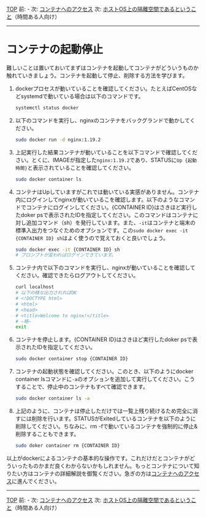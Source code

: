 [TOP](../README.md) 
前: -
次: [コンテナへのアクセス](./container-access.md)
次: [ホストOS上の隔離空間であるということ](./container-feature-isolation.md)（時間ある人向け）

---

# コンテナの起動停止

難しいことは置いておいてまずはコンテナを起動してコンテナがどういうものか触れていきましょう。コンテナを起動して停止、削除する方法を学びます。

1. dockerプロセスが動いていることを確認してください。たとえばCentOSなどsystemdで動いている場合は以下のコマンドです。
   ``` sh
   systemctl status docker
   ```
2. 以下のコマンドを実行し、nginxのコンテナをバックグランドで動かしてください。
   ``` sh
   sudo docker run -d nginx:1.19.2
   ```
3. 上記実行した結果コンテナが動いていることを以下コマンドで確認してください。とくに、IMAGEが指定した``nginx:1.19.2``であり、STATUSに``Up {起動時間}``と表示されていることを確認してください。
   ``` sh
   sudo docker container ls
   ```
4. コンテナはUpしていますがこれでは動いている実感がありません。コンテナ内にログインしてnginxが動いているこを確認します。以下のようなコマンドでコンテナにログインしてください。{CONTAINER ID}はさきほど実行したdoker psで表示されたIDを指定してください。このコマンドはコンテナに対し追加コマンド（sh）を発行しています。また、``-it``はコンテナと端末の標準入出力をつなぐためのオプションです。この``sudo docker exec -it {CONTAINER ID} sh``はよく使うので覚えておくと良いでしょう。
   ``` sh
   sudo docker exec -it {CONTAINER ID} sh
   # プロンプトが変わればログインできています。
   ```
5. コンテナ内で以下のコマンドを実行し、nginxが動いていることを確認してください。確認できたらログアウトしてください。
   ``` sh
   curl localhost
   # 以下の様な出力されればOK
   # <!DOCTYPE html>
   # <html>
   # <head>
   # <title>Welcome to nginx!</title>
   # ~略~
   exit
   ```
6. コンテナを停止します。{CONTAINER ID}はさきほど実行したdoker psで表示されたIDを指定してください。
   ``` sh
   sudo docker container stop {CONTAINER ID}
   ```
7. コンテナの起動状態を確認してください。このとき、以下のようにdocker container lsコマンドに``-a``のオプションを追加して実行してください。こうすることで、停止中のコンテナもすべて確認できます。
   ``` sh
   sudo docker container ls -a
   ```
8. 上記のように、コンテナは停止しただけでは一覧上残り続けるため完全に消すには削除を行います。STATUSがExitedしているコンテナを以下のように削除してください。ちなみに、rm -fで動いているコンテナを強制的に停止&削除することもできます。
   ``` sh
   sudo doker container rm {CONTAINER ID}
   ```

以上がdockerによるコンテナの基本的な操作です。これだけだとコンテナがどういったものかまだ良くわからないかもしれません。もっとコンテナについて知りたい方はコンテナの詳細解説を御覧ください。急ぎの方は[コンテナへのアクセス](./container-access.md)に進んでください。

--- 

[TOP](../README.md) 
前: -
次: [コンテナへのアクセス](./container-access.md)
次: [ホストOS上の隔離空間であるということ](./container-feature-isolation.md)（時間ある人向け）
